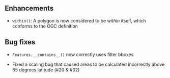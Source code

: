 ## Enhancements

- `within()`: A polygon is now considered to be *within* itself, which conforms
  to the OGC definition
 
## Bug fixes

- `Features.__contains__()` now correctly uses filter bboxes

- Fixed a scaling bug that caused areas to be calculated incorrectly above 65 
  degrees latitude (#20 & #32) 